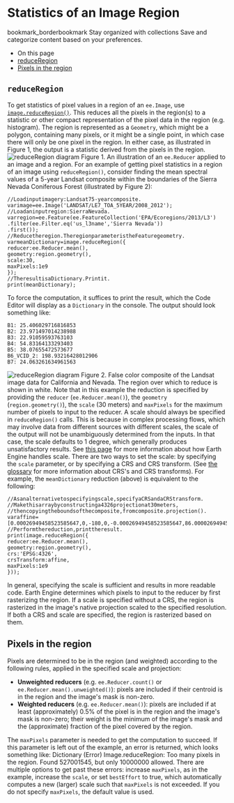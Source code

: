  
#  Statistics of an Image Region 
bookmark_borderbookmark Stay organized with collections  Save and categorize content based on your preferences.
  * On this page
  * [ reduceRegion ](https://developers.google.com/earth-engine/guides/reducers_reduce_region#reduceregion)
  * [ Pixels in the region ](https://developers.google.com/earth-engine/guides/reducers_reduce_region#pixels-in-the-region)


##  `reduceRegion`
To get statistics of pixel values in a region of an `ee.Image`, use [`image.reduceRegion()`](https://developers.google.com/earth-engine/apidocs/ee-image-reduceregion). This reduces all the pixels in the region(s) to a statistic or other compact representation of the pixel data in the region (e.g. histogram). The region is represented as a `Geometry`, which might be a polygon, containing many pixels, or it might be a single point, in which case there will only be one pixel in the region. In either case, as illustrated in Figure 1, the output is a statistic derived from the pixels in the region.
![reduceRegion diagram](https://developers.google.com/static/earth-engine/images/Reduce_region_diagram.png) Figure 1. An illustration of an `ee.Reducer` applied to an image and a region.
For an example of getting pixel statistics in a region of an image using `reduceRegion()`, consider finding the mean spectral values of a 5-year Landsat composite within the boundaries of the Sierra Nevada Coniferous Forest (illustrated by Figure 2):
```
//Loadinputimagery:Landsat75-yearcomposite.
varimage=ee.Image('LANDSAT/LE7_TOA_5YEAR/2008_2012');
//Loadaninputregion:SierraNevada.
varregion=ee.Feature(ee.FeatureCollection('EPA/Ecoregions/2013/L3')
.filter(ee.Filter.eq('us_l3name','Sierra Nevada'))
.first());
//Reducetheregion.TheregionparameteristheFeaturegeometry.
varmeanDictionary=image.reduceRegion({
reducer:ee.Reducer.mean(),
geometry:region.geometry(),
scale:30,
maxPixels:1e9
});
//TheresultisaDictionary.Printit.
print(meanDictionary);
```

To force the computation, it suffices to print the result, which the Code Editor will display as a `Dictionary` in the console. The output should look something like: 
```
B1: 25.406029716816853
B2: 23.971497014238988
B3: 22.91059593763103
B4: 54.83164133293403
B5: 38.07655472573677
B6_VCID_2: 198.93216428012906
B7: 24.063261634961563
```
![reduceRegion diagram](https://developers.google.com/static/earth-engine/images/ReduceRegion_sierras.jpg) Figure 2. False color composite of the Landsat image data for California and Nevada. The region over which to reduce is shown in white. 
Note that in this example the reduction is specified by providing the `reducer` (`ee.Reducer.mean()`), the `geometry` (`region.geometry()`), the `scale` (30 meters) and `maxPixels` for the maximum number of pixels to input to the reducer. A scale should always be specified in `reduceRegion()` calls. This is because in complex processing flows, which may involve data from different sources with different scales, the scale of the output will not be unambiguously determined from the inputs. In that case, the scale defaults to 1 degree, which generally produces unsatisfactory results. See [this page](https://developers.google.com/earth-engine/guides/scale) for more information about how Earth Engine handles scale.
There are two ways to set the scale: by specifying the `scale` parameter, or by specifying a CRS and CRS transform. (See [the glossary](https://developers.google.com/earth-engine/glossary) for more information about CRS's and CRS transforms). For example, the `meanDictionary` reduction (above) is equivalent to the following:
```
//Asanalternativetospecifyingscale,specifyaCRSandaCRStransform.
//Makethisarraybyconstructinga4326projectionat30meters,
//thencopyingtheboundsofthecomposite,fromcomposite.projection().
varaffine=[0.00026949458523585647,0,-180,0,-0.00026949458523585647,86.0000269494563];
//Performthereduction,printtheresult.
print(image.reduceRegion({
reducer:ee.Reducer.mean(),
geometry:region.geometry(),
crs:'EPSG:4326',
crsTransform:affine,
maxPixels:1e9
}));
```

In general, specifying the scale is sufficient and results in more readable code. Earth Engine determines which pixels to input to the reducer by first rasterizing the region. If a scale is specified without a CRS, the region is rasterized in the image's native projection scaled to the specified resolution. If both a CRS and scale are specified, the region is rasterized based on them.
##  Pixels in the region 
Pixels are determined to be in the region (and weighted) according to the following rules, applied in the specified scale and projection:
  * **Unweighted reducers** (e.g. `ee.Reducer.count()` or `ee.Reducer.mean().unweighted()`): pixels are included if their centroid is in the region and the image's mask is non-zero.
  * **Weighted reducers** (e.g. `ee.Reducer.mean()`): pixels are included if at least (approximately) 0.5% of the pixel is in the region and the image's mask is non-zero; their weight is the minimum of the image's mask and the (approximate) fraction of the pixel covered by the region. 


The `maxPixels` parameter is needed to get the computation to succeed. If this parameter is left out of the example, an error is returned, which looks something like:
Dictionary (Error) Image.reduceRegion: Too many pixels in the region. Found 527001545, but only 10000000 allowed. 
There are multiple options to get past these errors: increase `maxPixels`, as in the example, increase the `scale`, or set `bestEffort` to true, which automatically computes a new (larger) scale such that `maxPixels` is not exceeded. If you do not specify `maxPixels`, the default value is used.
